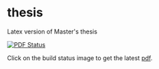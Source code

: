 thesis
======

Latex version of Master's thesis
  
[![PDF Status](https://www.sharelatex.com/github/repos/sameerjagdale/thesis/builds/latest/badge.svg)](https://www.sharelatex.com/github/repos/sameerjagdale/thesis/builds/latest/output.pdf)
  
Click on the build status image to get the latest [pdf](https://www.sharelatex.com/github/repos/sameerjagdale/thesis/builds/latest/output.pdf).


